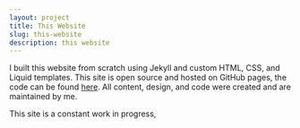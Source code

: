 ```yaml
---
layout: project
title: This Website
slug: this-website
description: this website
---
```


I built this website from scratch using Jekyll and custom HTML, CSS, and Liquid templates. This site is open source and hosted on GitHub pages, the code can be found <a href="https://github.com/RoryByrne1/rorybyrne1.github.io" target="_blank" aria-label="GitHub">here</a>. All content, design, and code were created and are maintained by me.

This site is a constant work in progress, 